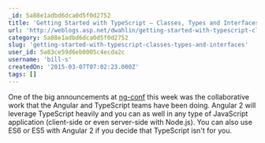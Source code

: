 ```yaml
---
_id: 5a88e1adbd6dca0d5f0d2752
title: 'Getting Started with TypeScript – Classes, Types and Interfaces'
url: 'http://weblogs.asp.net/dwahlin/getting-started-with-typescript-classes-static-types-and-interfaces'
category: 5a88e1adbd6dca0d5f0d2752
slug: 'getting-started-with-typescript-classes-types-and-interfaces'
user_id: 5a83ce59d6eb0005c4ecda2c
username: 'bill-s'
createdOn: '2015-03-07T07:02:23.000Z'
tags: []
---
```


One of the big announcements at <a title="ng-conf" href="http://ng-conf.org/" target="_blank">ng-conf</a> this week was the collaborative work that the Angular and TypeScript teams have been doing. Angular 2 will leverage TypeScript heavily and you can as well in any type of JavaScript application (client-side or even server-side with Node.js). You can also use ES6 or ES5 with Angular 2 if you decide that TypeScript isn't for you.

